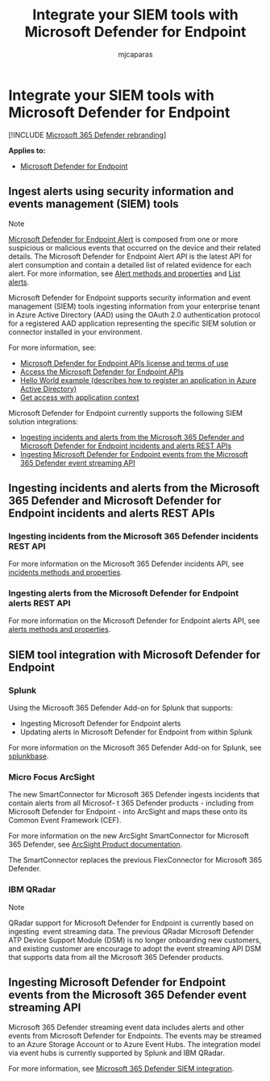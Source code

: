 ﻿---
title: Integrate your SIEM tools with Microsoft Defender for Endpoint
description: Learn how to ingest incidents and alerts, and integrate SIEM tools.
keywords: configure siem, security information and events management tools, splunk, arcsight, custom indicators, rest api, alert definitions, indicators of compromise
search.appverid: met150
ms.prod: m365-security
ms.mktglfcycl: deploy
ms.sitesec: library
ms.pagetype: security
ms.author: macapara
author: mjcaparas
ms.localizationpriority: medium
manager: dansimp
audience: ITPro
ms.collection: M365-security-compliance
ms.topic: article
ms.technology: mde
---

# Integrate your SIEM tools with Microsoft Defender for Endpoint

[!INCLUDE [Microsoft 365 Defender rebranding](../../includes/microsoft-defender.md)]

**Applies to:**
- [Microsoft Defender for Endpoint](https://go.microsoft.com/fwlink/p/?linkid=2154037)


## Ingest alerts using security information and events management (SIEM) tools

> [!NOTE]
>
> [Microsoft Defender for Endpoint Alert](alerts.md) is composed from one or more suspicious or malicious events that occurred on the device and their related details. The Microsoft Defender for Endpoint Alert API is the latest API for alert consumption and contain a detailed list of related evidence for each alert. For more information, see [Alert methods and properties](alerts.md) and [List alerts](get-alerts.md).

Microsoft Defender for Endpoint supports security information and event management (SIEM) tools ingesting information from your enterprise tenant in Azure Active Directory (AAD) using the OAuth 2.0 authentication protocol for a registered AAD application representing the specific SIEM solution or connector installed in your environment. 

For more information, see:

- [Microsoft Defender for Endpoint APIs license and terms of use](api-terms-of-use.md) 
- [Access the Microsoft Defender for Endpoint APIs](apis-intro.md)
- [Hello World example (describes how to register an application in Azure Active Directory)](api-hello-world.md)
- [Get access with application context](exposed-apis-create-app-webapp.md)


Microsoft Defender for Endpoint currently supports the following SIEM solution
integrations: 

- [Ingesting incidents and alerts from the Microsoft 365 Defender and Microsoft Defender for Endpoint incidents and alerts REST APIs](#ingesting-incidents-and-alerts-from-the-microsoft-365-defender-and-microsoft-defender-for-endpoint-incidents-and-alerts-rest-apis)
- [Ingesting Microsoft Defender for Endpoint events from the Microsoft 365 Defender event streaming API](#ingesting-microsoft-defender-for-endpoint-events-from-the-microsoft-365-defender-event-streaming-api)

## Ingesting incidents and alerts from the Microsoft 365 Defender and Microsoft Defender for Endpoint incidents and alerts REST APIs

### Ingesting incidents from the Microsoft 365 Defender incidents REST API

For more information on the Microsoft 365 Defender incidents API, see [incidents methods and properties](../defender/api-incident.md).

### Ingesting alerts from the Microsoft Defender for Endpoint alerts REST API

For more information on the Microsoft Defender for Endpoint alerts API, see [alerts methods and properties](alerts.md).

## SIEM tool integration with Microsoft Defender for Endpoint

### Splunk

Using the Microsoft 365 Defender Add-on for Splunk that supports: 

- Ingesting Microsoft Defender for Endpoint alerts 
- Updating alerts in Microsoft Defender for Endpoint from within Splunk 

For more information on the Microsoft 365 Defender Add-on for Splunk, see [splunkbase](https://splunkbase.splunk.com/app/4959/).

### Micro Focus ArcSight

The new SmartConnector for Microsoft 365 Defender ingests incidents that contain alerts from all Microsof- t 365 Defender products - including from Microsoft Defender for Endpoint - into ArcSight and maps these onto its Common Event Framework (CEF). 

For more information on the new ArcSight SmartConnector for Microsoft 365 Defender, see [ArcSight Product documentation](https://community.microfocus.com/cyberres/productdocs/w/connector-documentation/39246/smartconnector-for-microsoft-365-defender).

The SmartConnector replaces the previous FlexConnector for Microsoft 365 Defender.
  
### IBM QRadar

>[!NOTE]
>QRadar support for Microsoft Defender for Endpoint is currently based on ingesting  event streaming data. The previous QRadar Microsoft Defender ATP Device Support Module (DSM) is no longer onboarding new customers, and existing customer are encourage to adopt the event streaming API DSM that supports data from all the Microsoft 365 Defender products.   

## Ingesting Microsoft Defender for Endpoint events from the Microsoft 365 Defender event streaming API

Microsoft 365 Defender streaming event data includes alerts and other events from Microsoft Defender for Endpoints. The events may be streamed to an Azure Storage Account or to Azure Event Hubs. The integration model via event hubs is currently supported by Splunk and IBM QRadar.

For more information, see [Microsoft 365 Defender SIEM integration](../defender/configure-siem-defender.md).
